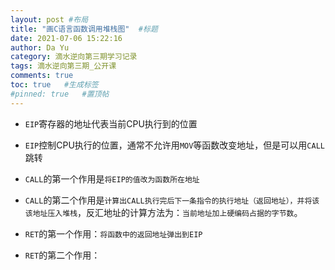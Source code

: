 ```yaml
---
layout: post #布局
title: "画C语言函数调用堆栈图"  #标题
date: 2021-07-06 15:22:16
author: Da Yu
category: 滴水逆向第三期学习记录
tags: 滴水逆向第三期_公开课
comments: true
toc: true   #生成标签
#pinned: true   #置顶帖
---
```


- `EIP`寄存器的地址代表当前CPU执行到的位置

- `EIP`控制CPU执行的位置，通常不允许用`MOV`等函数改变地址，但是可以用`CALL`跳转

- `CALL`的第一个作用是`将EIP的值改为函数所在地址`

- `CALL`的第二个作用是`计算出CALL执行完后下一条指令的执行地址（返回地址），并将该该地址压入堆栈`，反汇地址的计算方法为：`当前地址加上硬编码占据的字节数`。

- `RET`的第一个作用：`将函数中的返回地址弹出到EIP`

- `RET`的第二个作用：
